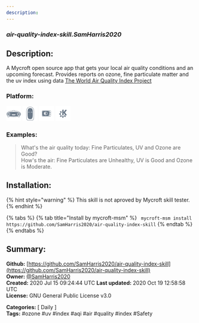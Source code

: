```yaml
---
description: 
---
```


### _air-quality-index-skill.SamHarris2020_  
## Description:  
A Mycroft open source app that gets your local air quality conditions and an upcoming forecast. Provides reports on ozone, fine particulate matter and the uv index using data [The World Air Quality Index Project](https://aqicn.org/contact/)  
  
  
### Platform:  
 ![Mark I](../.gitbook/assets/mark-1-icon.png)  ![Mark II](../.gitbook/assets/mark-2-icon.png)  ![Picroft](../.gitbook/assets/picroft-icon.png)  ![plasmoid](../.gitbook/assets/kde.png)   
### Examples:  
> What's the air quality today: Fine Particulates, UV and Ozone are Good?  
> How's the air: Fine Particulates are Unhealthy, UV is Good and Ozone is Moderate.  
  
## Installation:  
{% hint style="warning" %}
This skill is not aproved by Mycroft skill tester.
{% endhint %}
    
{% tabs %}
{% tab title="Install by mycroft-msm" %}
``` mycroft-msm install https://github.com/SamHarris2020/air-quality-index-skill```
{% endtab %}
  {% endtabs %}
    
## Summary:  
**Github:** [https://github.com/SamHarris2020/air-quality-index-skill](https://github.com/SamHarris2020/air-quality-index-skill)  
**Owner:** [@SamHarris2020](https://github.com/SamHarris2020)  
**Created:** 2020 Jul 15 09:24:44 UTC  **Last updated:** 2020 Oct 19 12:58:58 UTC  
**License:** GNU General Public License v3.0  
  
**Categories:** [ Daily ]   
**Tags:** \#ozone \#uv \#index \#aqi \#air \#quality \#index \#Safety   
